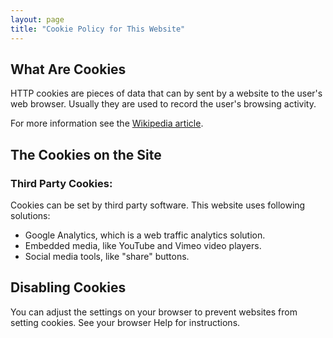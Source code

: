```yaml
---
layout: page
title: "Cookie Policy for This Website"
---
```



## What Are Cookies

HTTP cookies are pieces of data that can by sent by a website to the user's web browser.
Usually they are used to record the user's browsing activity.

For more information see the [Wikipedia article](https://en.wikipedia.org/wiki/HTTP_cookie).

## The Cookies on the Site

### Third Party Cookies:

Cookies can be set by third party software. This website uses following solutions:

- Google Analytics, which is a web traffic analytics solution.
- Embedded media, like YouTube and Vimeo video players.
- Social media tools, like "share" buttons.

## Disabling Cookies

You can adjust the settings on your browser to prevent websites from setting cookies. See your browser Help
for instructions.